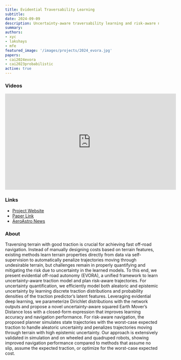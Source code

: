```yaml
---
title: Evidential Traversability Learning
subtitle:
date: 2024-09-09
description: Uncertainty-aware traversability learning and risk-aware navigation in off-road terrain
summary:
authors:
- xyc
- lakshays
- mfe
featured_image: '/images/projects/2024_evora.jpg'
papers:
- cai2024evora
- cai2023probabilistic
active: true
---
```


### Videos

<iframe width="560" height="315" src="https://www.youtube.com/embed/pV7GxAFYuto?si=jMrRwgMQsQL35HgV" title="YouTube video player" frameborder="0" allow="accelerometer; autoplay; clipboard-write; encrypted-media; gyroscope; picture-in-picture; web-share" referrerpolicy="strict-origin-when-cross-origin" allowfullscreen></iframe>

### Links

* [Project Website](https://xiaoyi-cai.github.io/evora/)
* [Paper Link](https://ieeexplore.ieee.org/abstract/document/10606099)
* [AeroAstro News](https://aeroastro.mit.edu/news-impact/evora-deep-evidential-traversability-learning-for-risk-aware-off-road-autonomy/)


### About

Traversing terrain with good traction is crucial for achieving fast off-road navigation. Instead of manually designing costs based on terrain features, existing methods learn terrain properties directly from data via self-supervision to automatically penalize trajectories moving through undesirable terrain, but challenges remain in properly quantifying and mitigating the risk due to uncertainty in the learned models. To this end, we present evidential off-road autonomy (EVORA), a unified framework to learn uncertainty-aware traction model and plan risk-aware trajectories. For uncertainty quantification, we efficiently model both aleatoric and epistemic uncertainty by learning discrete traction distributions and probability densities of the traction predictor’s latent features. Leveraging evidential deep learning, we parameterize Dirichlet distributions with the network outputs and propose a novel uncertainty-aware squared Earth Mover’s Distance loss with a closed-form expression that improves learning accuracy and navigation performance. For risk-aware navigation, the proposed planner simulates state trajectories with the worst-case expected traction to handle aleatoric uncertainty and penalizes trajectories moving through terrain with high epistemic uncertainty. Our approach is extensively validated in simulation and on wheeled and quadruped robots, showing improved navigation performance compared to methods that assume no slip, assume the expected traction, or optimize for the worst-case expected cost.


